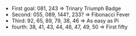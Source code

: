   * First goal: 081, 243 => Trinary Triumph Badge
  * Second: 055, 089, 144?, 233? => Fibonacci Fever
  * Third: 92, 65, 89, 79, 38, 46 => As easy as Pi
  * fourth: 38, 41, 43, 44, 46, 47, 49, 50 => First fifty
